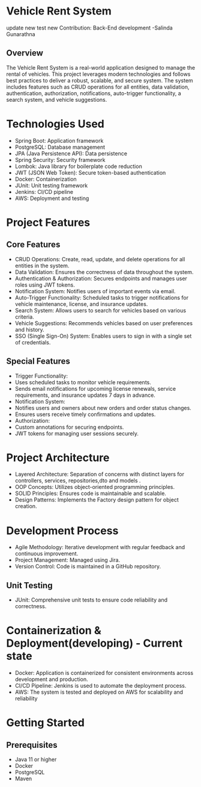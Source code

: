 #	Vehicle Rent System
update new test new
Contribution:  Back-End development -Salinda Gunarathna
## Overview
The Vehicle Rent System is a real-world application designed to manage the rental of vehicles. This project leverages modern technologies and follows best practices to deliver a robust, scalable, and secure system. The system includes features such as CRUD operations for all entities, data validation, authentication, authorization, notifications, auto-trigger functionality, a search system, and vehicle suggestions.
# Technologies Used
- Spring Boot: Application framework
-	PostgreSQL: Database management
-	JPA (Java Persistence API): Data persistence
-	Spring Security: Security framework
-	Lombok: Java library for boilerplate code reduction
-	JWT (JSON Web Token): Secure token-based authentication
-	Docker: Containerization
-	JUnit: Unit testing framework
-	Jenkins: CI/CD pipeline
-	AWS: Deployment and testing
# Project Features
## Core Features
-	CRUD Operations: Create, read, update, and delete operations for all entities in the system.
-	Data Validation: Ensures the correctness of data throughout the system.
-	Authentication & Authorization: Secures endpoints and manages user roles using JWT tokens.
-	Notification System: Notifies users of important events via email.
-	Auto-Trigger Functionality: Scheduled tasks to trigger notifications for vehicle maintenance, license, and insurance updates.
-	Search System: Allows users to search for vehicles based on various criteria.
-	Vehicle Suggestions: Recommends vehicles based on user preferences and history.
-	SSO (Single Sign-On) System: Enables users to sign in with a single set of credentials.

## Special Features
-	Trigger Functionality:
-	Uses scheduled tasks to monitor vehicle requirements.
-	Sends email notifications for upcoming license renewals, service requirements, and insurance updates 7 days in advance.
-	Notification System:
-	Notifies users and owners about new orders and order status changes.
-	Ensures users receive timely confirmations and updates.
-	Authorization:
-	Custom annotations for securing endpoints.
- JWT tokens for managing user sessions securely.
# Project Architecture
-	Layered Architecture: Separation of concerns with distinct layers for controllers, services, repositories,dto and models .
-	OOP Concepts: Utilizes object-oriented programming principles.
-	SOLID Principles: Ensures code is maintainable and scalable.
-	Design Patterns: Implements the Factory design pattern for object creation.

# Development Process
-	Agile Methodology: Iterative development with regular feedback and continuous improvement.
-	Project Management: Managed using Jira.
-	Version Control: Code is maintained in a GitHub repository.
## Unit Testing
-	JUnit: Comprehensive unit tests to ensure code reliability and correctness.
# Containerization & Deployment(developing) - Current state
-	Docker: Application is containerized for consistent environments across development and production.
-	CI/CD Pipeline: Jenkins is used to automate the deployment process.
-	AWS: The system is tested and deployed on AWS for scalability and reliability

# Getting Started
## Prerequisites
-	Java 11 or higher
-	Docker
-	PostgreSQL
-	Maven
